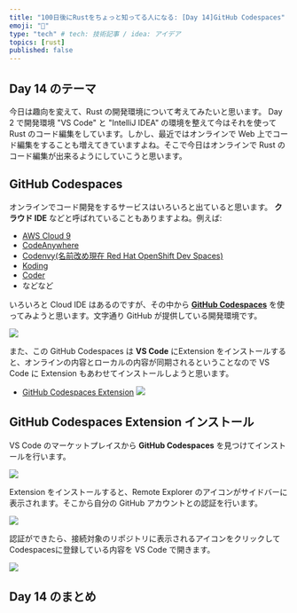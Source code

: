 ```yaml
---
title: "100日後にRustをちょっと知ってる人になる: [Day 14]GitHub Codespaces"
emoji: "🦀"
type: "tech" # tech: 技術記事 / idea: アイデア
topics: [rust]
published: false
---
```

## Day 14 のテーマ

今日は趣向を変えて、Rust の開発環境について考えてみたいと思います。
Day 2 で開発環境 "VS Code" と "IntelliJ IDEA" の環境を整えて今はそれを使って Rust のコード編集をしています。しかし、最近ではオンラインで Web 上でコード編集をすることも増えてきていますよね。そこで今日はオンラインで Rust のコード編集が出来るようにしていこうと思います。

## GitHub Codespaces

オンラインでコード開発をするサービスはいろいろと出ていると思います。
**クラウド IDE** などと呼ばれていることもありますよね。例えば:

- [AWS Cloud 9](https://aws.amazon.com/jp/cloud9/)
- [CodeAnywhere](https://codeanywhere.com/)
- [Codenvy(名前改め現在 Red Hat OpenShift Dev Spaces)](https://developers.redhat.com/products/openshift-dev-spaces/overview)
- [Koding](https://www.koding.com/)
- [Coder](https://coder.com/)
- などなど

いろいろと Cloud IDE はあるのですが、その中から **[GitHub Codespaces](https://github.com/features/codespaces)** を使ってみようと思います。文字通り GitHub が提供している開発環境です。

![](https://storage.googleapis.com/zenn-user-upload/e2c520146e96-20220905.png)

また、この GitHub Codespaces は **VS Code** にExtension をインストールすると、オンラインの内容とローカルの内容が同期されるということなので VS Code に Extension もあわせてインストールしようと思います。

- [GitHub Codespaces Extension](https://marketplace.visualstudio.com/items?itemName=GitHub.codespaces)
[![](https://storage.googleapis.com/zenn-user-upload/6edaef0be174-20220905.png)](https://marketplace.visualstudio.com/items?itemName=GitHub.codespaces)

## GitHub Codespaces Extension インストール

VS Code のマーケットプレイスから **GitHub Codespaces** を見つけてインストールを行います。

![](https://storage.googleapis.com/zenn-user-upload/7c1ea546d932-20220905.png)

Extension をインストールすると、Remote Explorer のアイコンがサイドバーに表示されます。そこから自分の GitHub アカウントとの認証を行います。

![](https://storage.googleapis.com/zenn-user-upload/0c034df4d105-20220905.png)

認証ができたら、接続対象のリポジトリに表示されるアイコンをクリックして Codespacesに登録している内容を VS Code で開きます。

![](https://storage.googleapis.com/zenn-user-upload/784934dd38ee-20220905.png)

## Day 14 のまとめ
